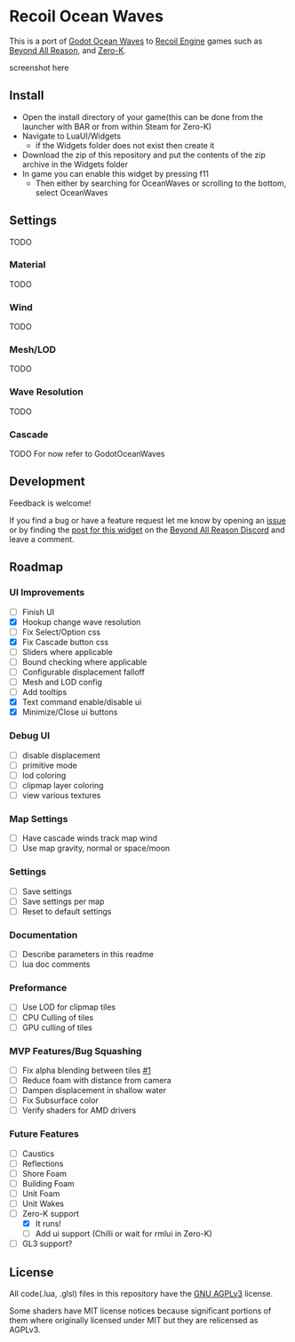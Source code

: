# Recoil Ocean Waves

This is a port of [Godot Ocean Waves](https://github.com/2Retr0/GodotOceanWaves) to [Recoil Engine](https://github.com/beyond-all-reason/RecoilEngine) games such as [Beyond All Reason](https://github.com/beyond-all-reason/Beyond-All-Reason), and [Zero-K](https://github.com/ZeroK-RTS/Zero-K).

screenshot here

## Install
* Open the install directory of your game(this can be done from the launcher with BAR or from within Steam for Zero-K)
* Navigate to LuaUI/Widgets
	* if the Widgets folder does not exist then create it
* Download the zip of this repository and put the contents of the zip archive in the Widgets folder
* In game you can enable this widget by pressing f11
	* Then either by searching for OceanWaves or scrolling to the bottom, select OceanWaves

## Settings
TODO

### Material
TODO

### Wind
TODO

### Mesh/LOD
TODO

### Wave Resolution
TODO

### Cascade
TODO
For now refer to GodotOceanWaves

## Development
Feedback is welcome!

If you find a bug or have a feature request let me know by opening an [issue](https://github.com/jacobguenther/RecoilOceanWaves/issues) or by finding the [post for this widget](https://discord.com/channels/549281623154229250/1113845509891829810/threads/1387909127233339482) on the [Beyond All Reason Discord](https://discord.com/invite/Q9MtKt48SX) and leave a comment.

## Roadmap

### UI Improvements
- [ ] Finish UI
- [X] Hookup change wave resolution
- [ ] Fix Select/Option css
- [X] Fix Cascade button css
- [ ] Sliders where applicable
- [ ] Bound checking where applicable
- [ ] Configurable displacement falloff
- [ ] Mesh and LOD config
- [ ] Add tooltips
- [X] Text command enable/disable ui
- [X] Minimize/Close ui buttons

### Debug UI
- [ ] disable displacement
- [ ] primitive mode
- [ ] lod coloring
- [ ] clipmap layer coloring
- [ ] view various textures

### Map Settings
- [ ] Have cascade winds track map wind
- [ ] Use map gravity, normal or space/moon

### Settings
- [ ] Save settings
- [ ] Save settings per map
- [ ] Reset to default settings

### Documentation
- [ ] Describe parameters in this readme
- [ ] lua doc comments

### Preformance
- [ ] Use LOD for clipmap tiles
- [ ] CPU Culling of tiles
- [ ] GPU culling of tiles

### MVP Features/Bug Squashing
- [ ] Fix alpha blending between tiles [#1](/../../issues/1)
- [ ] Reduce foam with distance from camera
- [ ] Dampen displacement in shallow water
- [ ] Fix Subsurface color
- [ ] Verify shaders for AMD drivers

### Future Features
- [ ] Caustics
- [ ] Reflections
- [ ] Shore Foam
- [ ] Building Foam
- [ ] Unit Foam
- [ ] Unit Wakes
- [ ] Zero-K support
	- [X] It runs!
	- [ ] Add ui support (Chilli or wait for rmlui in Zero-K)
- [ ] GL3 support?

## License
All code(.lua, .glsl) files in this repository have the [GNU AGPLv3](LICENSE) license.

Some shaders have MIT license notices because significant portions of them where originally licensed under MIT but they are relicensed as AGPLv3.
